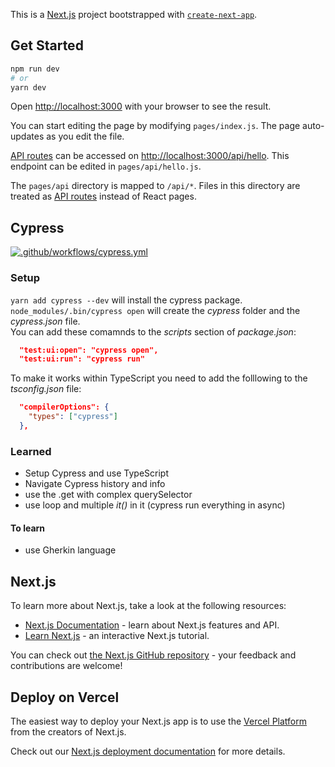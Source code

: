 This is a [Next.js](https://nextjs.org/) project bootstrapped with [`create-next-app`](https://github.com/vercel/next.js/tree/canary/packages/create-next-app).

## Get Started

```bash
npm run dev
# or
yarn dev
```

Open [http://localhost:3000](http://localhost:3000) with your browser to see the result.

You can start editing the page by modifying `pages/index.js`. The page auto-updates as you edit the file.

[API routes](https://nextjs.org/docs/api-routes/introduction) can be accessed on [http://localhost:3000/api/hello](http://localhost:3000/api/hello). This endpoint can be edited in `pages/api/hello.js`.

The `pages/api` directory is mapped to `/api/*`. Files in this directory are treated as [API routes](https://nextjs.org/docs/api-routes/introduction) instead of React pages.

## Cypress

[![.github/workflows/cypress.yml](https://github.com/alex-piccione/learning.Cypress/actions/workflows/cypress.yml/badge.svg)](https://github.com/alex-piccione/learning.Cypress/actions/workflows/cypress.yml)

### Setup

```yarn add cypress --dev``` will install the cypress package.  
```node_modules/.bin/cypress open``` will create the _cypress_ folder and the _cypress.json_ file.  
You can add these comamnds to the _scripts_ section of _package.json_:
```json
  "test:ui:open": "cypress open",
  "test:ui:run": "cypress run"
```
To make it works within TypeScript you need to add the folllowing to the _tsconfig.json_ file:  
```json
  "compilerOptions": {
    "types": ["cypress"]
  },
```

### Learned
+ Setup Cypress and use TypeScript
+ Navigate Cypress history and info
+ use the .get with complex querySelector
+ use loop and multiple _it()_ in it (cypress run everything in async)

#### To learn
- use Gherkin language

## Next.js

To learn more about Next.js, take a look at the following resources:

- [Next.js Documentation](https://nextjs.org/docs) - learn about Next.js features and API.
- [Learn Next.js](https://nextjs.org/learn) - an interactive Next.js tutorial.

You can check out [the Next.js GitHub repository](https://github.com/vercel/next.js/) - your feedback and contributions are welcome!

## Deploy on Vercel

The easiest way to deploy your Next.js app is to use the [Vercel Platform](https://vercel.com/new?utm_medium=default-template&filter=next.js&utm_source=create-next-app&utm_campaign=create-next-app-readme) from the creators of Next.js.

Check out our [Next.js deployment documentation](https://nextjs.org/docs/deployment) for more details.
